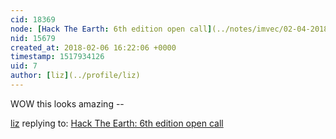 ```yaml
---
cid: 18369
node: [Hack The Earth: 6th edition open call](../notes/imvec/02-04-2018/hack-the-earth-6th-edition-open-call)
nid: 15679
created_at: 2018-02-06 16:22:06 +0000
timestamp: 1517934126
uid: 7
author: [liz](../profile/liz)
---
```


WOW this looks amazing -- 

[liz](../profile/liz) replying to: [Hack The Earth: 6th edition open call](../notes/imvec/02-04-2018/hack-the-earth-6th-edition-open-call)


